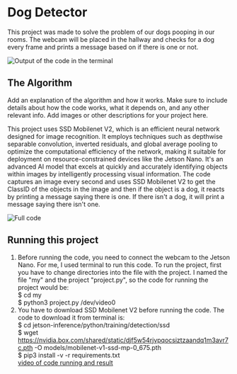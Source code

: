 # Dog Detector

This project was made to solve the problem of our dogs pooping in our rooms. The webcam will be placed in the hallway and checks for a dog every frame and prints a message based on if there is one or not.

![Output of the code in the terminal]([Imgur](https://imgur.com/3JYoaYc))

## The Algorithm

Add an explanation of the algorithm and how it works. Make sure to include details about how the code works, what it depends on, and any other relevant info. Add images or other descriptions for your project here. 

This project uses SSD Mobilenet V2, which is an efficient neural network designed for image recognition. It employs techniques such as depthwise separable convolution, inverted residuals, and global average pooling to optimize the computational efficiency of the network, making it suitable for deployment on resource-constrained devices like the Jetson Nano. It's an advanced AI model that excels at quickly and accurately identifying objects within images by intelligently processing visual information. The code captures an image every second and uses SSD Mobilenet V2 to get the ClassID of the objects in the image and then if the object is a dog, it reacts by printing a message saying there is one. If there isn't a dog, it will print a message saying there isn't one.

![Full code]([[Imgur](https://imgur.com/0sUbFe0))
## Running this project

1. Before running the code, you need to connect the webcam to the Jetson Nano. For me, I used terminal to run this code. To run the project,    first you have to change directories into the file with the project. I named the file "my" and the project "project.py", so the code for     running the project would be:                                                                                                           
   $ cd my                                                                                                                              
   $ python3 project.py /dev/video0
2. You have to download SSD Mobilenet V2 before running the code. The code to download it from terminal is:                                 
   $ cd jetson-inference/python/training/detection/ssd                                                                                      
   $ wget https://nvidia.box.com/shared/static/djf5w54rjvpqocsiztzaandq1m3avr7c.pth -O models/mobilenet-v1-ssd-mp-0_675.pth                 
   $ pip3 install -v -r requirements.txt                                             
[video of code running and result](https://youtu.be/6eQUDQEjJFc)
